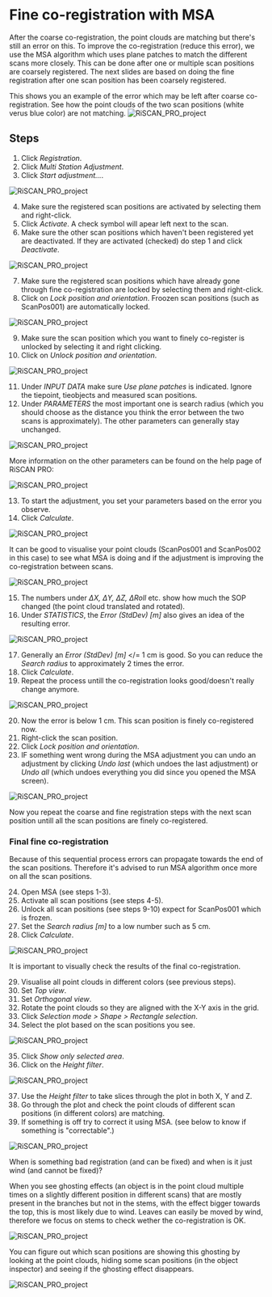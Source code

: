 # Fine co-registration with MSA
After the coarse co-registration, the point clouds are matching but there's still an error on this. To improve the co-registration (reduce this error), we use the MSA algorithm which uses plane patches to match the different scans more closely. 
This can be done after one or multiple scan positions are coarsely registered. The next slides are based on doing the fine registration after one scan position has been coarsely registered.

This shows you an example of the error which may be left after coarse co-registration. See how the point clouds of the two scan positions (white verus blue color) are not matching.
![RiSCAN_PRO_project](./img/07_fine_co-registration-0.png)

## Steps 
1. Click *Registration*.
2. Click *Multi Station Adjustment*.
3. Click *Start adjustment...*.

![RiSCAN_PRO_project](./img/07_fine_co-registration-1.png)

4. Make sure the registered scan positions are activated by selecting them and right-click.
5. Click *Activate*. A check symbol will apear left next to the scan.
6. Make sure the other scan positions which haven't been registered yet are deactivated. If they are activated (checked) do step 1 and click *Deactivate*.

![RiSCAN_PRO_project](./img/07_fine_co-registration-2.png)

7. Make sure the registered scan positions which have already gone through fine co-registration are locked by selecting them and right-click.
8. Click on *Lock position and orientation*. Froozen scan positions (such as ScanPos001) are automatically locked. 

![RiSCAN_PRO_project](./img/07_fine_co-registration-3.png)

9. Make sure the scan position which you want to finely co-register is unlocked by selecting it and right clicking.
10. Click on *Unlock position and orientation*.

![RiSCAN_PRO_project](./img/07_fine_co-registration-4.png)

11. Under *INPUT DATA* make sure *Use plane patches* is indicated. Ignore the tiepoint, tieobjects and measured scan positions.
12. Under *PARAMETERS* the most important one is search radius (which you should choose as the distance you think the error between the two scans is approximately). The other parameters can generally stay unchanged.

![RiSCAN_PRO_project](./img/07_fine_co-registration-5.png)

More information on the other parameters can be found on the help page of RiSCAN PRO:

![RiSCAN_PRO_project](./img/07_fine_co-registration-6.png)

13. To start the adjustment, you set your parameters based on the error you observe.
14. Click *Calculate*. 

![RiSCAN_PRO_project](./img/07_fine_co-registration-7.png)

It can be good to visualise your point clouds (ScanPos001 and ScanPos002 in this case) to see what MSA is doing and if the adjustment is improving the co-registration between scans.

![RiSCAN_PRO_project](./img/07_fine_co-registration-8.png)

15. The numbers under *ΔX, ΔY, ΔZ, ΔRoll* etc. show how much the SOP changed (the point cloud translated and rotated). 
16. Under *STATISTICS*, the *Error (StdDev) [m]* also gives an idea of the resulting error. 

![RiSCAN_PRO_project](./img/07_fine_co-registration-9.png)

17. Generally an *Error (StdDev) [m]* </= 1 cm is good. So you can reduce the *Search radius* to approximately 2 times the error. 
18. Click *Calculate*.
19. Repeat the process untill the co-registration looks good/doesn't really change anymore.

![RiSCAN_PRO_project](./img/07_fine_co-registration-10.png)

20. Now the error is below 1 cm. This scan position is finely co-registered now.
21. Right-click the scan position.
22. Click *Lock position and orientation*.
23. IF something went wrong during the MSA adjustment you can undo an adjustment by clicking *Undo last* (which undoes the last adjustment) or *Undo all* (which undoes everything you did since you opened the MSA screen).

![RiSCAN_PRO_project](./img/07_fine_co-registration-11.png)

Now you repeat the coarse and fine registration steps with the next scan position untill all the scan positions are finely co-registered.

### Final fine co-registration

Because of this sequential process errors can propagate towards the end of the scan positions. Therefore it's advised to run MSA algorithm once more on all the scan positions.

24. Open MSA (see steps 1-3).
25. Activate all scan positions (see steps 4-5). 
26. Unlock all scan positions (see steps 9-10) expect for ScanPos001 which is frozen.
27. Set the *Search radius [m]* to a low number such as 5 cm.
28. Click *Calculate*.

![RiSCAN_PRO_project](./img/07_fine_co-registration-12.png)

It is important to visually check the results of the final co-registration. 

29. Visualise all point clouds in different colors (see previous steps).
30. Set *Top view*.
31. Set *Orthogonal view*.
32. Rotate the point clouds so they are aligned with the X-Y axis in the grid.
33. Click *Selection mode > Shape > Rectangle selection*. 
34. Select the plot based on the scan positions you see.

![RiSCAN_PRO_project](./img/07_fine_co-registration-13.png)

35. Click *Show only selected area*.
36. Click on the *Height filter*.

![RiSCAN_PRO_project](./img/07_fine_co-registration-14.png)

37. Use the *Height filter* to take slices through the plot in both X, Y and Z. 
38. Go through the plot and check the point clouds of different scan positions (in different colors) are matching.
39. If something is off try to correct it using MSA. (see below to know if something is "correctable".)

![RiSCAN_PRO_project](./img/07_fine_co-registration-15.png)

When is something bad registration (and can be fixed) and when is it just wind (and cannot be fixed)?

When you see ghosting effects (an object is in the point cloud multiple times on a slightly different position in different scans) that are mostly present in the branches but not in the stems, with the effect bigger towards the top, this is most likely due to wind. Leaves can easily be moved by wind, therefore we focus on stems to check wether the co-registration is OK. 

![RiSCAN_PRO_project](./img/07_fine_co-registration-16.png)

You can figure out which scan positions are showing this ghosting by looking at the point clouds, hiding some scan positions (in the object inspector) and seeing if the ghosting effect disappears. 

![RiSCAN_PRO_project](./img/07_fine_co-registration-17.png)